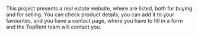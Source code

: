 This project presents a real estate website, where are listed, both for buying and for selling. You can check product details, you can add it to your favourites, and you have a contact page, where you have to fill in a form and the TopRent team will contact you.
